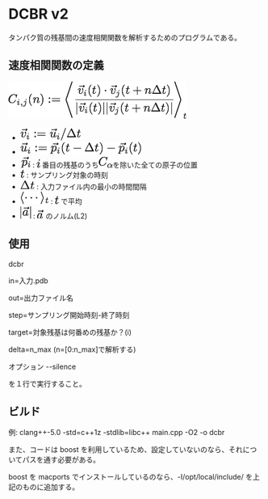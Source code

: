 # DCBR v2
タンパク質の残基間の速度相関関数を解析するためのプログラムである。

## 速度相関関数の定義
<img src="doc/eq1.png"/>

- <img src="doc/v.png"/>
- <img src="doc/u.png"/>
- <img src="doc/pi.png"/> : <img src="doc/i.png"/> 番目の残基のうち<img src="doc/ca.png"/>を除いた全ての原子の位置
- <img src="doc/t.png"/> : サンプリング対象の時刻
- <img src="doc/dt.png"/> : 入力ファイル内の最小の時間間隔
- <img src="doc/av.png"/> : <img src="doc/t.png"/> で平均
- <img src="doc/a.png"/> : <img src="doc/veca.png"/> のノルム(L2)

## 使用
dcbr

in=入力.pdb

out=出力ファイル名

step=サンプリング開始時刻-終了時刻

target=対象残基は何番めの残基か？(i)

delta=n_max (n=[0:n_max]で解析する)

オプション --silence

を１行で実行すること。

## ビルド
例: clang++-5.0 -std=c++1z -stdlib=libc++ main.cpp -O2 -o dcbr

また、コードは boost を利用しているため、設定していないのなら、それについてパスを通す必要がある。

boost を macports でインストールしているのなら、-I/opt/local/include/ を上記のものに追加する。
